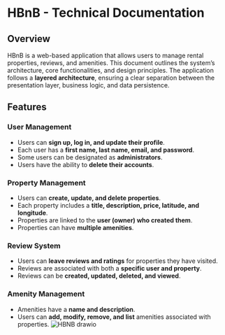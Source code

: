 
# HBnB - Technical Documentation

## Overview  
HBnB is a web-based application that allows users to manage rental properties, reviews, and amenities. This document outlines the system’s architecture, core functionalities, and design principles. The application follows a **layered architecture**, ensuring a clear separation between the presentation layer, business logic, and data persistence.  

## Features  

### **User Management**  
- Users can **sign up, log in, and update their profile**.  
- Each user has a **first name, last name, email, and password**.  
- Some users can be designated as **administrators**.  
- Users have the ability to **delete their accounts**.  

### **Property Management**  
- Users can **create, update, and delete properties**.  
- Each property includes a **title, description, price, latitude, and longitude**.  
- Properties are linked to the **user (owner) who created them**.  
- Properties can have **multiple amenities**.  

### **Review System**  
- Users can **leave reviews and ratings** for properties they have visited.  
- Reviews are associated with both a **specific user and property**.  
- Reviews can be **created, updated, deleted, and viewed**.  

### **Amenity Management**  
- Amenities have a **name and description**.  
- Users can **add, modify, remove, and list** amenities associated with properties. 
![HBNB drawio](https://github.com/user-attachments/assets/9e723aea-567c-46b8-a5bd-68c45d3ead3c)
